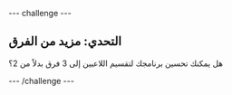 \--- challenge \---

## التحدي: مزيد من الفرق

هل يمكنك تحسين برنامجك لتقسيم اللاعبين إلى 3 فرق بدلاً من 2؟

\--- /challenge \---